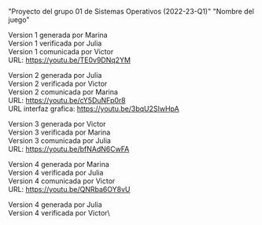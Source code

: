 "Proyecto del grupo 01 de Sistemas Operativos (2022-23-Q1)" 
"Nombre del juego" 

Version 1 generada por Marina\
Version 1 verificada por Julia\
Version 1 comunicada por Victor\
URL: https://youtu.be/TE0v9DNq2YM

Version 2 generada por Julia\
Version 2 verificada por Victor\
Version 2 comunicada por Marina\
URL: https://youtu.be/cY5DuNFp0r8 \
URL interfaz grafica: https://youtu.be/3bqU2SIwHpA

Version 3 generada por Victor\
Version 3 verificada por Marina\
Version 3 comunicada por Julia\
URL: https://youtu.be/bfNAdN6CwFA 

Version 4 generada por Marina\
Version 4 verificada por Julia\
Version 4 comunicada por Victor\
URL: https://youtu.be/QNRba6OY8vU

Version 4 generada por Julia\
Version 4 verificada por Victor\